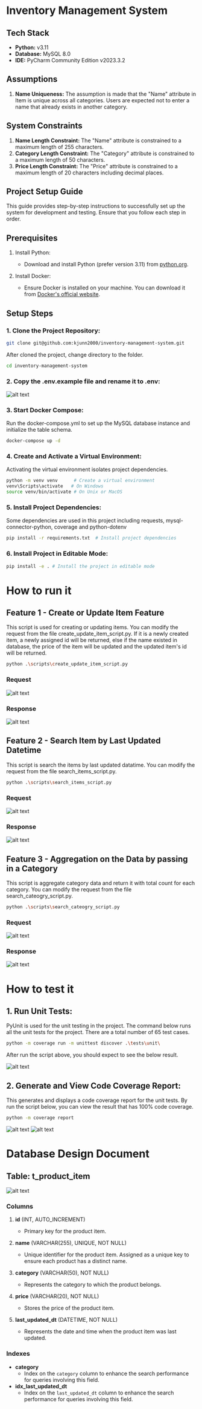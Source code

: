 # Inventory Management System 
## Tech Stack

- **Python:** v3.11
- **Database:** MySQL 8.0
- **IDE:** PyCharm Community Edition v2023.3.2

## Assumptions

1. **Name Uniqueness:** The assumption is made that the "Name" attribute in Item is unique across all categories. Users are expected not to enter a name that already exists in another category.

## System Constraints

1. **Name Length Constraint:** The "Name" attribute is constrained to a maximum length of 255 characters.
2. **Category Length Constraint:** The "Category" attribute is constrained to a maximum length of 50 characters.
3. **Price Length Constraint:** The "Price" attribute is constrained to a maximum length of 20 characters including decimal places.


## Project Setup Guide

This guide provides step-by-step instructions to successfully set up the system for development and testing. Ensure that you follow each step in order.

## Prerequisites

1. Install Python:
   - Download and install Python (prefer version 3.11) from [python.org](https://www.python.org/).

2. Install Docker:
   - Ensure Docker is installed on your machine. You can download it from [Docker's official website](https://www.docker.com/).

## Setup Steps

### 1. Clone the Project Repository:

```bash
git clone git@github.com:kjunn2000/inventory-management-system.git
````

After cloned the project, change directory to the folder.

```bash
cd inventory-management-system 
````

### 2. Copy the .env.example file and rename it to .env:
![alt text](https://github.com/kjunn2000/inventing_management_system_readme_image/blob/main/image%20(30).png?raw=true)


### 3. Start Docker Compose:

Run the docker-compose.yml to set up the MySQL database instance and initialize the table schema.

```bash
docker-compose up -d
```

### 4. Create and Activate a Virtual Environment:

Activating the virtual environment isolates project dependencies.

```bash
python -m venv venv      # Create a virtual environment
venv\Scripts\activate   # On Windows
source venv/bin/activate # On Unix or MacOS
```

### 5. Install Project Dependencies:

Some dependencies are used in this project including requests, mysql-connector-python, coverage and python-dotenv

```bash
pip install -r requirements.txt  # Install project dependencies
```

### 6. Install Project in Editable Mode:

```bash
pip install -e . # Install the project in editable mode
```


# How to run it

## Feature 1 - Create or Update Item Feature

This script is used for creating or updating items. You can modify the request from the file create_update_item_script.py. If it is a newly created item, a newly assigned id will be returned, else if the name existed in database, the price of the item will be updated and the updated item's id will be returned.

```bash
python .\scripts\create_update_item_script.py
```
### Request
![alt text](https://github.com/kjunn2000/inventing_management_system_readme_image/blob/main/image%20(34).png?raw=true)
### Response
![alt text](https://github.com/kjunn2000/inventing_management_system_readme_image/blob/main/img_6.png?raw=true)


## Feature 2 - Search Item by Last Updated Datetime

This script is search the items by last updated datatime. You can modify the request from the file search_items_script.py.

```bash
python .\scripts\search_items_script.py 
```
### Request
![alt text](https://github.com/kjunn2000/inventing_management_system_readme_image/blob/main/img_9.png?raw=true)
### Response
![alt text](https://github.com/kjunn2000/inventing_management_system_readme_image/blob/main/img_11.png?raw=true)

## Feature 3 - Aggregation on the Data by passing in a Category 

This script is aggregate category data and return it with total count for each category. You can modify the request from the file search_cateogry_script.py.

```bash
python .\scripts\search_cateogry_script.py  
```
### Request
![alt text](https://github.com/kjunn2000/inventing_management_system_readme_image/blob/main/img_5.png?raw=true)
### Response
![alt text](https://github.com/kjunn2000/inventing_management_system_readme_image/blob/main/img_10.png?raw=true)



# How to test it
## 1. Run Unit Tests:

PyUnit is used for the unit testing in the project. The command below runs all the unit tests for the project. There are a total number of 65 test cases.

```bash
python -m coverage run -m unittest discover .\tests\unit\
```

After run the script above, you should expect to see the below result.

![alt text](https://github.com/kjunn2000/inventing_management_system_readme_image/blob/main/image%20(35).png?raw=true)

## 2. Generate and View Code Coverage Report:

This generates and displays a code coverage report for the unit tests. By run the script below, you can view the result that has 100% code coverage.

```bash
python -m coverage report
```
![alt text](https://github.com/kjunn2000/inventing_management_system_readme_image/blob/main/image%20(36).png?raw=true)
![alt text](https://github.com/kjunn2000/inventing_management_system_readme_image/blob/main/image%20(37).png?raw=true)



# Database Design Document

## Table: t_product_item

![alt text](https://github.com/kjunn2000/inventing_management_system_readme_image/blob/main/image%20(38).png?raw=true)

### Columns
1. **id** (INT, AUTO_INCREMENT)
   - Primary key for the product item.

2. **name** (VARCHAR(255), UNIQUE, NOT NULL)
   - Unique identifier for the product item. Assigned as a unique key to ensure each product has a distinct name.

3. **category** (VARCHAR(50), NOT NULL)
   - Represents the category to which the product belongs.

4. **price** (VARCHAR(20), NOT NULL)
   - Stores the price of the product item.

5. **last_updated_dt** (DATETIME, NOT NULL)
   - Represents the date and time when the product item was last updated.

### Indexes
- **category**
  - Index on the `category` column to enhance the search performance for queries involving this field.
- **idx_last_updated_dt**
  - Index on the `last_updated_dt` column to enhance the search performance for queries involving this field.
